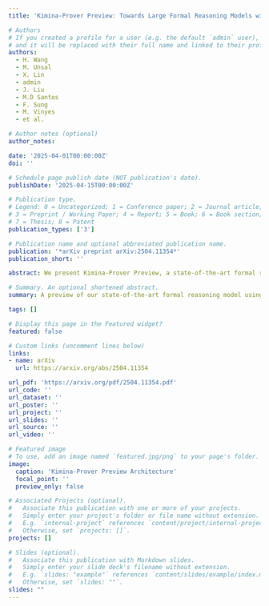 ```yaml
---
title: 'Kimina-Prover Preview: Towards Large Formal Reasoning Models with Reinforcement Learning'

# Authors
# If you created a profile for a user (e.g. the default `admin` user), write the username (folder name) here
# and it will be replaced with their full name and linked to their profile.
authors:
  - H. Wang
  - M. Unsal
  - X. Lin
  - admin
  - J. Liu
  - M.D Santos
  - F. Sung
  - M. Vinyes
  - et al.

# Author notes (optional)
author_notes:

date: '2025-04-01T00:00:00Z'
doi: ''

# Schedule page publish date (NOT publication's date).
publishDate: '2025-04-15T00:00:00Z'

# Publication type.
# Legend: 0 = Uncategorized; 1 = Conference paper; 2 = Journal article;
# 3 = Preprint / Working Paper; 4 = Report; 5 = Book; 6 = Book section;
# 7 = Thesis; 8 = Patent
publication_types: ['3']

# Publication name and optional abbreviated publication name.
publication: '*arXiv preprint arXiv:2504.11354*'
publication_short: ''

abstract: We present Kimina-Prover Preview, a state-of-the-art formal reasoning model developed using reinforcement learning techniques for Interactive Theorem Proving in Lean. Our approach demonstrates significant improvements on the miniF2F benchmark, showcasing the potential of RL-driven approaches for automated theorem proving.

# Summary. An optional shortened abstract.
summary: A preview of our state-of-the-art formal reasoning model using reinforcement learning for theorem proving in Lean.

tags: []

# Display this page in the Featured widget?
featured: false

# Custom links (uncomment lines below)
links:
- name: arXiv
  url: https://arxiv.org/abs/2504.11354

url_pdf: 'https://arxiv.org/pdf/2504.11354.pdf'
url_code: ''
url_dataset: ''
url_poster: ''
url_project: ''
url_slides: ''
url_source: ''
url_video: ''

# Featured image
# To use, add an image named `featured.jpg/png` to your page's folder.
image:
  caption: 'Kimina-Prover Preview Architecture'
  focal_point: ''
  preview_only: false

# Associated Projects (optional).
#   Associate this publication with one or more of your projects.
#   Simply enter your project's folder or file name without extension.
#   E.g. `internal-project` references `content/project/internal-project/index.md`.
#   Otherwise, set `projects: []`.
projects: []

# Slides (optional).
#   Associate this publication with Markdown slides.
#   Simply enter your slide deck's filename without extension.
#   E.g. `slides: "example"` references `content/slides/example/index.md`.
#   Otherwise, set `slides: ""`.
slides: ""
---
```

